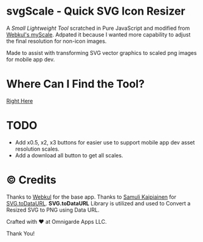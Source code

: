 # svgScale - Quick SVG Icon Resizer

A *Small Lightweight Tool* scratched in Pure JavaScript and modified from [Webkul's myScale](http://webkul.github.io/myscale). Adpated it because I wanted more capability to adjust the final resolution for non-icon images. 

Made to assist with transforming SVG vector graphics to scaled png images for mobile app dev.

# Where Can I Find the Tool?
[Right Here](http://jeffylo94.github.io/svgscale)

# TODO
- Add x0.5, x2, x3 buttons for easier use to support mobile app dev asset resolution scales.
- Add a download all button to get all scales.

# © Credits
Thanks to [Webkul](https://github.com/webkul) for the base app.
Thanks to [Samuli Kaipiainen](https://github.com/sampumon) for [SVG.toDataURL](https://github.com/sampumon/SVG.toDataURL).
**SVG.toDataURL** Library is utilized and used to Convert a Resized SVG to PNG using Data URL.

Crafted with :hearts: at Omnigarde Apps LLC.

Thank You!
